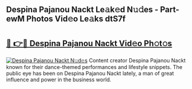 ## Despina Pajanou Nackt Le𝚊k𝚎d N𝚞𝚍es - Part-ewM Photos Vid𝚎o Le𝚊ks dtS7f

# <h2><a href="http://fb7bs1.evod.top/?m=Despina+Pajanou+Nackt">🔗 👉🔴 Despina Pajanou Nackt Vid𝚎o Ph𝚘t𝚘s</a></h2>

[![Despina Pajanou Nackt N𝚞d𝚎s](https://i.imgur.com/8V9OHl7.gif)](http://fb7bs1.evod.top/?m=Despina+Pajanou+Nackt)
Content creator Despina Pajanou Nackt known for their dance-themed performances and lifestyle snippets. The public eye has been on Despina Pajanou Nackt lately, a man of great influence and power in the business world. 
